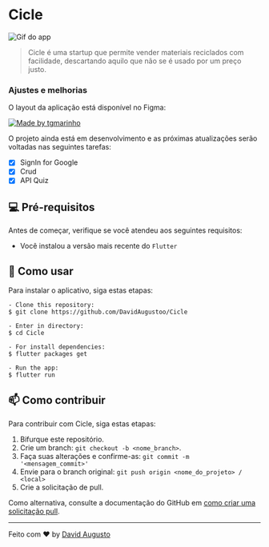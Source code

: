 # Cicle

<!---Esses são exemplos. Veja https://shields.io para outras pessoas ou para personalizar este conjunto de escudos. Você pode querer incluir dependências, status do projeto e informações de licença aqui--->


<img src="./assets/app.gif" alt="Gif do app">




> Cicle é uma startup que permite vender materiais reciclados com facilidade, descartando aquilo que não se é usado por um preço justo.

 
### Ajustes e melhorias

O layout da aplicação está disponível no Figma:

<a  href="https://www.figma.com/file/yDjoNKatZiGCO3JS8961VJ/Cicle-App-Design?node-id=1%3A1726">

<img  alt="Made by tgmarinho"  src="https://img.shields.io/badge/Acessar%20Layout%20-Figma-%2304D361">

</a>


O projeto ainda está em desenvolvimento e as próximas atualizações serão voltadas nas seguintes tarefas:

- [x] SignIn for Google
- [x] Crud 
- [x] API Quiz

## 💻 Pré-requisitos

Antes de começar, verifique se você atendeu aos seguintes requisitos:
<!---Estes são apenas requisitos de exemplo. Adicionar, duplicar ou remover conforme necessário--->
* Você instalou a versão mais recente do `Flutter`

## 🤔 Como usar 

Para instalar o aplicativo, siga estas etapas:



```
- Clone this repository:
$ git clone https://github.com/DavidAugustoo/Cicle

- Enter in directory:
$ cd Cicle

- For install dependencies:
$ flutter packages get

- Run the app: 
$ flutter run
```


## 📫 Como contribuir
<!---Se o seu README for longo ou se você tiver algum processo ou etapas específicas que deseja que os contribuidores sigam, considere a criação de um arquivo CONTRIBUTING.md separado--->
Para contribuir com Cicle, siga estas etapas:

1. Bifurque este repositório.
2. Crie um branch: `git checkout -b <nome_branch>`.
3. Faça suas alterações e confirme-as: `git commit -m '<mensagem_commit>'`
4. Envie para o branch original: `git push origin <nome_do_projeto> / <local>`
5. Crie a solicitação de pull.

Como alternativa, consulte a documentação do GitHub em [como criar uma solicitação pull](https://help.github.com/en/github/collaborating-with-issues-and-pull-requests/creating-a-pull-request).

---

Feito com ♥ by [David Augusto](https://github.com/DavidAugustoo)
